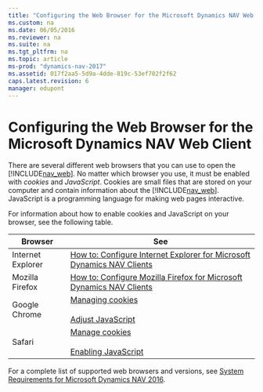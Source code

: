 ```yaml
---
title: "Configuring the Web Browser for the Microsoft Dynamics NAV Web Client"
ms.custom: na
ms.date: 06/05/2016
ms.reviewer: na
ms.suite: na
ms.tgt_pltfrm: na
ms.topic: article
ms-prod: "dynamics-nav-2017"
ms.assetid: 017f2aa5-5d9a-4dde-819c-53ef702f2f62
caps.latest.revision: 6
manager: edupont
---
```

# Configuring the Web Browser for the Microsoft Dynamics NAV Web Client
There are several different web browsers that you can use to open the [!INCLUDE[nav_web](includes/nav_web_md.md)]. No matter which browser you use, it must be enabled with *cookies* and *JavaScript*. Cookies are small files that are stored on your computer and contain information about the [!INCLUDE[nav_web](includes/nav_web_md.md)]. JavaScript is a programming language for making web pages interactive.  
  
 For information about how to enable cookies and JavaScript on your browser, see the following table.  
  
|Browser|See|  
|-------------|---------|  
|Internet Explorer|[How to: Configure Internet Explorer for Microsoft Dynamics NAV Clients](../Topic/How%20to:%20Configure%20Internet%20Explorer%20for%20Microsoft%20Dynamics%20NAV%20Clients.md)|  
|Mozilla Firefox|[How to: Configure Mozilla Firefox for Microsoft Dynamics NAV Clients](../Topic/How%20to:%20Configure%20Mozilla%20Firefox%20for%20Microsoft%20Dynamics%20NAV%20Clients.md)|  
|Google Chrome|[Managing cookies](http://go.microsoft.com/fwlink/?LinkID=262171)<br /><br /> [Adjust JavaScript](http://go.microsoft.com/fwlink/?LinkID=262172)|  
|Safari|[Manage cookies](http://go.microsoft.com/fwlink/?LinkID=262173)<br /><br /> [Enabling JavaScript](http://go.microsoft.com/fwlink/?LinkID=262174)|  
  
 For a complete list of supported web browsers and versions, see [System Requirements for Microsoft Dynamics NAV 2016](System-Requirements-for-Microsoft-Dynamics-NAV-2016.md).